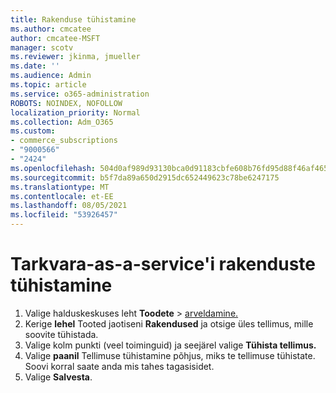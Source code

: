 ```yaml
---
title: Rakenduse tühistamine
ms.author: cmcatee
author: cmcatee-MSFT
manager: scotv
ms.reviewer: jkinma, jmueller
ms.date: ''
ms.audience: Admin
ms.topic: article
ms.service: o365-administration
ROBOTS: NOINDEX, NOFOLLOW
localization_priority: Normal
ms.collection: Adm_O365
ms.custom:
- commerce_subscriptions
- "9000566"
- "2424"
ms.openlocfilehash: 504d0af989d93130bca0d91183cbfe608b76fd95d88f46af465e87cff1f052df
ms.sourcegitcommit: b5f7da89a650d2915dc652449623c78be6247175
ms.translationtype: MT
ms.contentlocale: et-EE
ms.lasthandoff: 08/05/2021
ms.locfileid: "53926457"
---
```

# <a name="how-to-cancel-software-as-a-service-apps"></a>Tarkvara-as-a-service'i rakenduste tühistamine

1. Valige halduskeskuses leht **Toodete**  >  [arveldamine.](https://go.microsoft.com/fwlink/p/?linkid=842054)
2. Kerige **lehel** Tooted jaotiseni **Rakendused** ja otsige üles tellimus, mille soovite tühistada. 
3. Valige kolm punkti (veel toiminguid) ja seejärel valige **Tühista tellimus.**
4. Valige **paanil** Tellimuse tühistamine põhjus, miks te tellimuse tühistate. Soovi korral saate anda mis tahes tagasisidet.
5. Valige **Salvesta**.
